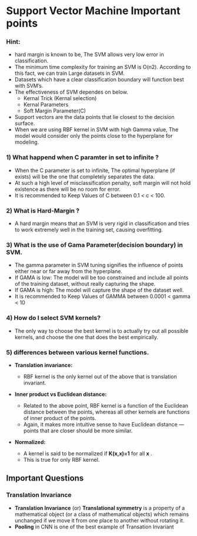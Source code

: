 # Support Vector Machine Important points

### Hint:
- hard margin is known to be, The SVM allows very low error in classification.
- The minimum time complexity for training an SVM is O(n2). According to this fact, we can train Large datasets in SVM.
- Datasets which have a clear classification boundary will function best with SVM’s.
- The effectiveness of SVM dependes on below.
	- Kernal Trick (Kernal selection)
	- Kernal Parameters
	- Soft Margin Parameter(C)
- Support vectors are the data points that lie closest to the decision surface.
- When we are using RBF kernel in SVM with high Gamma value, The model would consider only the points close to the hyperplane for modeling.
	
### 1) What happend when C paramter in set to infinite ?
- When the C parameter is set to infinite, The optimal hyperplane (if exists) will be the one that completely separates the data.
- At such a high level of misclassification penalty, soft margin will not hold existence as there will be no room for error.
- It is recommended to Keep Values of C between 0.1 < c < 100.

### 2) What is Hard-Margin ?
- A hard margin means that an SVM is very rigid in classification and tries to work extremely well in the training set, causing overfitting.

### 3) What is the use of Gama Parameter(decision boundary) in SVM.
- The gamma parameter in SVM tuning signifies the influence of points either near or far away from the hyperplane.
- If GAMA is low:
	The model will be too constrained and include all points of the training dataset, without really capturing the shape.
- If GAMA is high:
	The model will capture the shape of the dataset well.
- It is recommended to Keep Values of GAMMA between 0.0001 < gamma < 10
		
### 4) How do I select SVM kernels?
- The only way to choose the best kernel is to actually try out all possible kernels, and choose the one that does the best empirically.

### 5) differences between various kernel functions.
- **Translation invariance:**
  - RBF kernel is the only kernel out of the above that is translation invariant.

- **Inner product vs Euclidean distance:**
  -  Related to the above point, RBF kernel is a function of the Euclidean distance between the points, whereas all other kernels are functions of inner product of the points.
  - Again, it makes more intuitive sense to have Euclidean distance — points that are closer should be more similar.
- **Normalized:**
  - A kernel is said to be normalized if  **K(x,x)=1**  for all  **x** .
  -  This is true for only RBF kernel.



## Important Questions

### Translation Invariance
- **Translation Invariance** (or) **Translational symmetry** is a property of a mathematical object (or a class of mathematical objects) which remains unchanged if we move it from one place to another without rotating it.
- **Pooling** in CNN is one of the best example of Transation Invariant